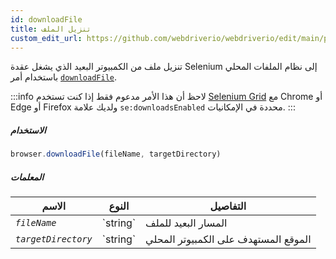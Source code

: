 ```yaml
---
id: downloadFile
title: تنزيل الملف
custom_edit_url: https://github.com/webdriverio/webdriverio/edit/main/packages/webdriverio/src/commands/browser/downloadFile.ts
---
```


تنزيل ملف من الكمبيوتر البعيد الذي يشغل عقدة Selenium إلى نظام الملفات المحلي
باستخدام أمر [`downloadFile`](https://webdriver.io/docs/api/selenium#downloadFile).

:::info
لاحظ أن هذا الأمر مدعوم فقط إذا كنت تستخدم
[Selenium Grid](https://www.selenium.dev/documentation/en/grid/) مع Chrome أو Edge أو Firefox
ولديك علامة `se:downloadsEnabled` محددة في الإمكانيات.
:::

##### الاستخدام

```js
browser.downloadFile(fileName, targetDirectory)
```

##### المعلمات

<table>
  <thead>
    <tr>
      <th>الاسم</th><th>النوع</th><th>التفاصيل</th>
    </tr>
  </thead>
  <tbody>
    <tr>
      <td><code><var>fileName</var></code></td>
      <td>`string`</td>
      <td>المسار البعيد للملف</td>
    </tr>
    <tr>
      <td><code><var>targetDirectory</var></code></td>
      <td>`string`</td>
      <td>الموقع المستهدف على الكمبيوتر المحلي</td>
    </tr>
  </tbody>
</table>